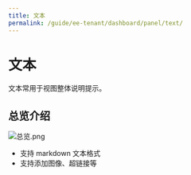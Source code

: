 ```yaml
---
title: 文本
permalink: /guide/ee-tenant/dashboard/panel/text/
---
```


# 文本

文本常用于视图整体说明提示。

## 总览介绍

![总览.png](https://yunshan-guangzhou.oss-cn-beijing.aliyuncs.com/pub/pic/2024051466431ce726d72.png)

- 支持 markdown 文本格式
- 支持添加图像、超链接等
